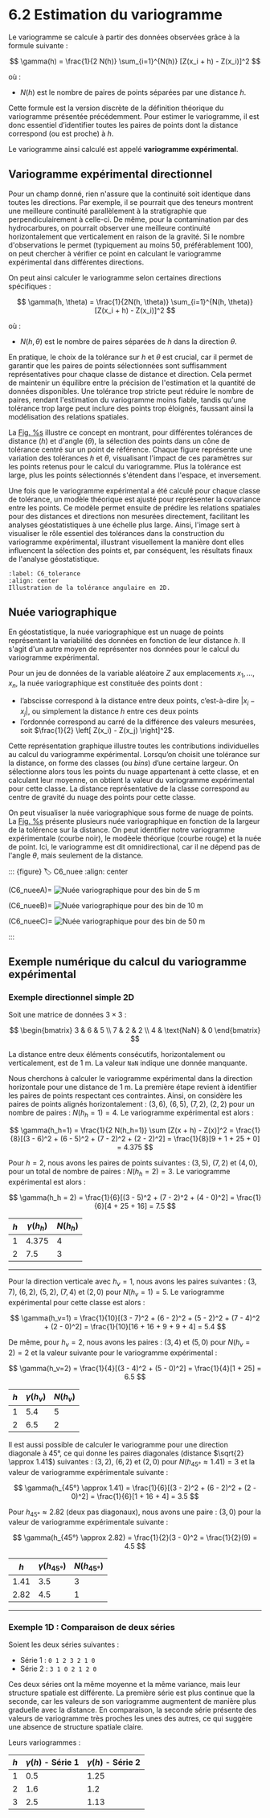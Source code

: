 # 6.2 Estimation du variogramme

Le variogramme se calcule à partir des données observées grâce à la formule suivante :

$$
\gamma(h) = \frac{1}{2 N(h)} \sum_{i=1}^{N(h)} [Z(x_i + h) - Z(x_i)]^2
$$

où :

- $N(h)$ est le nombre de paires de points séparées par une distance $h$.

Cette formule est la version discrète de la définition théorique du variogramme présentée précédemment. Pour estimer le variogramme, il est donc essentiel d’identifier toutes les paires de points dont la distance correspond (ou est proche) à $h$.

Le variogramme ainsi calculé est appelé **variogramme expérimental**.



## Variogramme expérimental directionnel


Pour un champ donné, rien n'assure que la continuité soit identique dans toutes les directions. Par exemple, il se pourrait que des teneurs montrent une meilleure continuité parallèlement à la stratigraphie que perpendiculairement à celle-ci. De même, pour la contamination par des hydrocarbures, on pourrait observer une meilleure continuité horizontalement que verticalement en raison de la gravité. Si le nombre d'observations le permet (typiquement au moins 50, préférablement 100), on peut chercher à vérifier ce point en calculant le variogramme expérimental dans différentes directions.

On peut ainsi calculer le variogramme selon certaines directions spécifiques :

$$
\gamma(h, \theta) = \frac{1}{2N(h, \theta)} \sum_{i=1}^{N(h, \theta)} [Z(x_i + h) - Z(x_i)]^2
$$

où :

- $N(h, θ)$ est le nombre de paires séparées de $h$ dans la direction $\theta$.




En pratique, le choix de la tolérance sur $h$ et $\theta$ est crucial, car il permet de garantir que les paires de points sélectionnées sont suffisamment représentatives pour chaque classe de distance et direction. Cela permet de maintenir un équilibre entre la précision de l'estimation et la quantité de données disponibles. Une tolérance trop stricte peut réduire le nombre de paires, rendant l'estimation du variogramme moins fiable, tandis qu'une tolérance trop large peut inclure des points trop éloignés, faussant ainsi la modélisation des relations spatiales. 

La [Fig. %s](#C6_tolerance) illustre ce concept en montrant, pour différentes tolérances de distance ($h$) et d'angle ($\theta$), la sélection des points dans un cône de tolérance centré sur un point de référence. Chaque figure représente une variation des tolérances $h$ et $\theta$, visualisant l'impact de ces paramètres sur les points retenus pour le calcul du variogramme. Plus la tolérance est large, plus les points sélectionnés s'étendent dans l'espace, et inversement.

Une fois que le variogramme expérimental a été calculé pour chaque classe de tolérance, un modèle théorique est ajusté pour représenter la covariance entre les points. Ce modèle permet ensuite de prédire les relations spatiales pour des distances et directions non mesurées directement, facilitant les analyses géostatistiques à une échelle plus large. Ainsi, l'image sert à visualiser le rôle essentiel des tolérances dans la construction du variogramme expérimental, illustrant visuellement la manière dont elles influencent la sélection des points et, par conséquent, les résultats finaux de l'analyse géostatistique.

```{figure} images/C6_tolerance.png
:label: C6_tolerance
:align: center
Illustration de la tolérance angulaire en 2D.
```

## Nuée variographique

En géostatistique, la nuée variographique est un nuage de points représentant la variabilité des données en fonction de leur distance $h$. Il s'agit d'un autre moyen de représenter nos données pour le calcul du variogramme expérimental. 

Pour un jeu de données de la variable aléatoire $Z$ aux emplacements $x_1, \ldots, x_n$, la nuée variographique est constituée des points dont :

- l’abscisse correspond à la distance entre deux points, c’est-à-dire $|x_i - x_j|$, ou simplement la distance $h$ entre ces deux points
- l’ordonnée correspond au carré de la différence des valeurs mesurées, soit $\frac{1}{2} \left[ Z(x_i) - Z(x_j) \right]^2$.

Cette représentation graphique illustre toutes les contributions individuelles au calcul du variogramme expérimental. Lorsqu’on choisit une tolérance sur la distance, on forme des classes (ou *bins*) d’une certaine largeur. On sélectionne alors tous les points du nuage appartenant à cette classe, et en calculant leur moyenne, on obtient la valeur du variogramme expérimental pour cette classe. La distance représentative de la classe correspond au centre de gravité du nuage des points pour cette classe.

On peut visualiser la nuée variographique sous forme de nuage de points. La [Fig. %s](#C6_nuee) présente plusieurs nuée variographique en fonction de la largeur de la tolérence sur la distance. On peut identifier notre variogramme expérimentale (courbe noir), le modèele théorique (courbe rouge) et la nuée de point. Ici, le variogramme est dit omnidirectional, car il ne dépend pas de l'angle $\theta$, mais seulement de la distance. 


::: {figure}
:label: C6_nuee
:align: center

(C6_nueeA)=
![Nuée variographique pour des bin de 5 m](images/C6_nuee_bin5.PNG)

(C6_nueeB)=
![Nuée variographique pour des bin de 10 m](images/C6_nuee_bin10.PNG)

(C6_nueeC)=
![Nuée variographique pour des bin de 50 m](images/C6__nuee_bin50.PNG)

:::

## Exemple numérique du calcul du variogramme expérimental

### Exemple directionnel simple 2D 
Soit une matrice de données $3 \times 3$ :

$$
\begin{bmatrix}
3 & 6 & 5 \\
7 & 2 & 2 \\
4 & \text{NaN} & 0
\end{bmatrix}
$$

La distance entre deux éléments consécutifs, horizontalement ou verticalement, est de 1 m. La valeur `NaN` indique une donnée manquante.

Nous cherchons à calculer le variogramme expérimental dans la direction horizontale pour une distance de 1 m. La première étape revient à identifier les paires de points respectant ces contraintes. Ainsi, on considère les paires de points alignés horizontalement : $(3, 6)$, $(6, 5)$, $(7, 2)$, $(2, 2)$ pour un nombre de paires : $N(h_h=1) = 4$. Le variogramme expérimental est alors :

$$
\gamma(h_h=1) = \frac{1}{2 N(h_h=1)} \sum [Z(x + h) - Z(x)]^2 = \frac{1}{8}[(3 - 6)^2 + (6 - 5)^2 + (7 - 2)^2 + (2 - 2)^2] = \frac{1}{8}[9 + 1 + 25 + 0] = 4.375
$$

Pour $h = 2$, nous avons les paires de points suivantes : $(3, 5)$, $(7, 2)$ et $(4, 0)$, pour un total de nombre de paires : $N(h_h = 2) = 3$. Le variogramme expérimental est alors :

$$
\gamma(h_h = 2) = \frac{1}{6}[(3 - 5)^2 + (7 - 2)^2 + (4 - 0)^2] = \frac{1}{6}[4 + 25 + 16] = 7.5
$$

| $h$ | $\gamma(h_h)$ | $N(h_h)$ |
|------|-------------|--------|
| 1    | 4.375       | 4      |
| 2    | 7.5         | 3      |

---

Pour la direction verticale avec $h_v = 1$, nous avons les paires suivantes : $(3, 7)$, $(6, 2)$, $(5, 2)$, $(7, 4)$ et $(2, 0)$ pour $N(h_v=1) = 5$. Le variogramme expérimental pour cette classe est alors :

$$
\gamma(h_v=1) = \frac{1}{10}[(3 - 7)^2 + (6 - 2)^2 + (5 - 2)^2 + (7 - 4)^2 + (2 - 0)^2] = \frac{1}{10}[16 + 16 + 9 + 9 + 4] = 5.4
$$

De même, pour $h_v=2$, nous avons les paires : $(3, 4)$ et $(5, 0)$ pour $N(h_v=2) = 2$ et la valeur suivante pour le variogramme expérimental :

$$
\gamma(h_v=2) = \frac{1}{4}[(3 - 4)^2 + (5 - 0)^2] = \frac{1}{4}[1 + 25] = 6.5
$$

| $h$ | $\gamma(h_v)$ | $N(h_v)$ |
|------|-------------|--------|
| 1    | 5.4         | 5      |
| 2    | 6.5         | 2      |

Il est aussi possible de calculer le variogramme pour une direction diagonale à 45°, ce qui donne les paires diagonales (distance $\sqrt{2} \approx 1.41$) suivantes : $(3, 2)$, $(6, 2)$ et $(2, 0)$ pour $N(h_{45°} \approx 1.41) = 3$ et la valeur de variogramme expérimentale suivante :

$$
\gamma(h_{45°} \approx 1.41) = \frac{1}{6}[(3 - 2)^2 + (6 - 2)^2 + (2 - 0)^2] = \frac{1}{6}[1 + 16 + 4] = 3.5
$$

Pour $h_{45°} \approx 2.82$ (deux pas diagonaux), nous avons une paire : $(3, 0)$ pour la valeur de variogramme expérimentale suivante :

$$
\gamma(h_{45°} \approx 2.82) = \frac{1}{2}(3 - 0)^2 = \frac{1}{2}(9) = 4.5
$$

| $h$   | $\gamma(h_{45°})$ | $N(h_{45°})$ |
|-------|-------------|--------|
| 1.41  | 3.5         | 3      |
| 2.82  | 4.5         | 1      |

---


### Exemple 1D : Comparaison de deux séries

Soient les deux séries suivantes :

- Série 1 : `0 1 2 3 2 1 0`  
- Série 2 : `3 1 0 2 1 2 0`

Ces deux séries ont la même moyenne et la même variance, mais leur structure spatiale est différente. La première série est plus continue que la seconde, car les valeurs de son variogramme augmentent de manière plus graduelle avec la distance. En comparaison, la seconde série présente des valeurs de variogramme très proches les unes des autres, ce qui suggère une absence de structure spatiale claire.

Leurs variogrammes :

| $h$ | $\gamma(h)$ - Série 1 | $\gamma(h)$ - Série 2 |
|-----|------------------------|------------------------|
| 1   | 0.5                    | 1.25                   |
| 2   | 1.6                    | 1.2                    |
| 3   | 2.5                    | 1.13                   |
